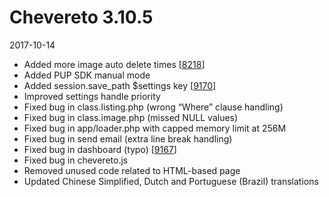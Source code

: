 # Chevereto 3.10.5

2017-10-14

- Added more image auto delete times [[8218](https://chevereto.com/community/threads/8218/)]
- Added PUP SDK manual mode
- Added session.save_path $settings key [[9170](https://chevereto.com/community/threads/9170/)]
- Improved settings handle priority
- Fixed bug in class.listing.php (wrong “Where” clause handling)
- Fixed bug in class.image.php (missed NULL values)
- Fixed bug in app/loader.php with capped memory limit at 256M
- Fixed bug in send email (extra line break handling)
- Fixed bug in dashboard (typo) [[9167](https://chevereto.com/community/threads/9167/)]
- Fixed bug in chevereto.js
- Removed unused code related to HTML-based page
- Updated Chinese Simplified, Dutch and Portuguese (Brazil) translations
